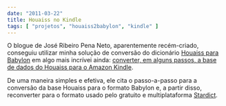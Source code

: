 ```yaml
---
date: "2011-03-22"
title: Houaiss no Kindle
tags: [ "projetos", "houaiss2babylon", "kindle" ]
---
```


O blogue de José Ribeiro Pena Neto, aparentemente recém-criado, conseguiu utilizar minha solução de conversão do dicionário [Houaiss para Babylon](http://www.caloni.com.br/houaiss-para-babylon-12) em algo mais incrívei ainda: [converter, em alguns passos, a base de dados do Houaiss para o Amazon Kindle](http://zeribeiropena.wordpress.com/2011/03/21/dicionario-houaiss-e-babylon-no-kindle/#comment-3).

De uma maneira simples e efetiva, ele cita o passo-a-passo para a conversão da base Houaiss para o formato Babylon e, a partir disso, reconverter para o formato usado pelo gratuito e multiplataforma [Stardict](http://stardict.sourceforge.net/).
